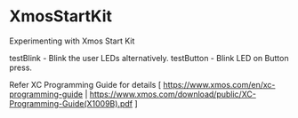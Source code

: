 XmosStartKit
============

Experimenting with Xmos Start Kit

testBlink - Blink the user LEDs alternatively. 
testButton - Blink LED on Button press. 


Refer XC Programming Guide for details
[ https://www.xmos.com/en/xc-programming-guide   |  https://www.xmos.com/download/public/XC-Programming-Guide(X1009B).pdf ]

